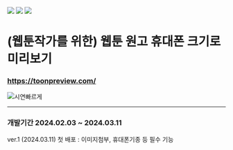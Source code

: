 <img src="https://img.shields.io/badge/HTML5-E34F26?style=for-the-badge&logo=HTML5&logoColor=white"/> <img src="https://img.shields.io/badge/CSS3-1572B6?style=for-the-badge&logo=CSS3&logoColor=white"/> <img src="https://img.shields.io/badge/JavaScript-F7DF1E?style=for-the-badge&logo=JavaScript&logoColor=white"/>

# (웹툰작가를 위한) 웹툰 원고 휴대폰 크기로 미리보기

### https://toonpreview.com/

![시연빠르게](https://github.com/cheonjiyun/Toonpreview/assets/70828192/90ea7add-1213-4342-8956-24accb505cee)

---

### 개발기간 2024.02.03 ~ 2024.03.11

ver.1 (2024.03.11) 첫 배포 : 이미지첨부, 휴대폰기종 등 필수 기능
